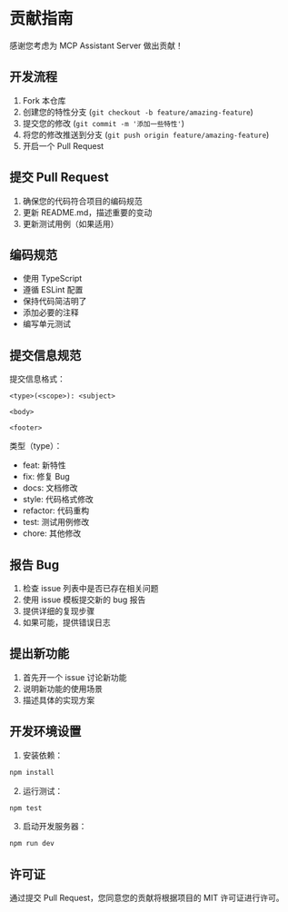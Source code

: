 # 贡献指南

感谢您考虑为 MCP Assistant Server 做出贡献！

## 开发流程

1. Fork 本仓库
2. 创建您的特性分支 (`git checkout -b feature/amazing-feature`)
3. 提交您的修改 (`git commit -m '添加一些特性'`)
4. 将您的修改推送到分支 (`git push origin feature/amazing-feature`)
5. 开启一个 Pull Request

## 提交 Pull Request

1. 确保您的代码符合项目的编码规范
2. 更新 README.md，描述重要的变动
3. 更新测试用例（如果适用）

## 编码规范

- 使用 TypeScript
- 遵循 ESLint 配置
- 保持代码简洁明了
- 添加必要的注释
- 编写单元测试

## 提交信息规范

提交信息格式：

```
<type>(<scope>): <subject>

<body>

<footer>
```

类型（type）：
- feat: 新特性
- fix: 修复 Bug
- docs: 文档修改
- style: 代码格式修改
- refactor: 代码重构
- test: 测试用例修改
- chore: 其他修改

## 报告 Bug

1. 检查 issue 列表中是否已存在相关问题
2. 使用 issue 模板提交新的 bug 报告
3. 提供详细的复现步骤
4. 如果可能，提供错误日志

## 提出新功能

1. 首先开一个 issue 讨论新功能
2. 说明新功能的使用场景
3. 描述具体的实现方案

## 开发环境设置

1. 安装依赖：
```bash
npm install
```

2. 运行测试：
```bash
npm test
```

3. 启动开发服务器：
```bash
npm run dev
```

## 许可证

通过提交 Pull Request，您同意您的贡献将根据项目的 MIT 许可证进行许可。